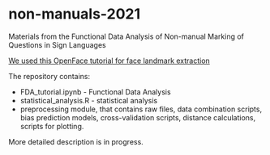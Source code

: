 # non-manuals-2021
Materials from the Functional Data Analysis of Non-manual Marking of Questions in Sign Languages

[We used this OpenFace tutorial for face landmark extraction](https://colab.research.google.com/gist/jcheong0428/c16146b386ea60fab888b56e8e5ee747/openface_shared.ipynb)

The repository contains:
*  FDA_tutorial.ipynb - Functional Data Analysis
*  statistical_analysis.R - statistical analysis
*  preprocessing module, that contains raw files, data combination scripts, bias prediction models, cross-validation scripts, distance calculations, scripts for plotting.

More detailed description is in progress.

